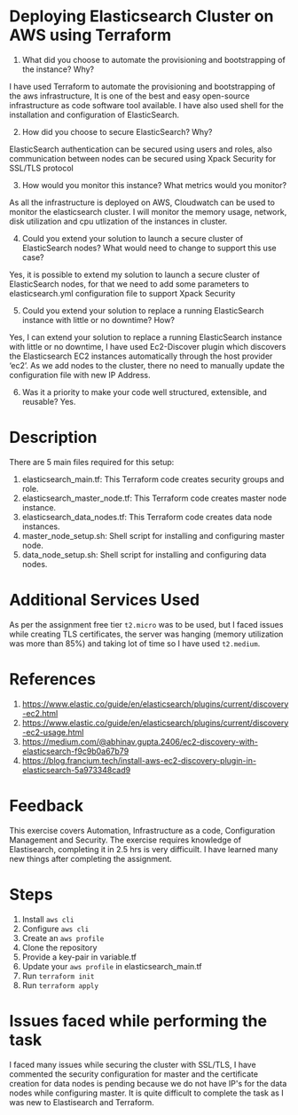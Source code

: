 # Deploying Elasticsearch Cluster on AWS using Terraform

1. What did you choose to automate the provisioning and bootstrapping of the instance? Why?

I have used Terraform to automate the provisioning and bootstrapping of the aws infrastructure, It is one of the best and easy open-source 
infrastructure as code software tool available. I have also used shell for the installation and configuration of ElasticSearch.

2. How did you choose to secure ElasticSearch? Why?

ElasticSearch authentication can be secured using users and roles, also communication between nodes can be secured using Xpack Security 
for SSL/TLS protocol

3. How would you monitor this instance? What metrics would you monitor?

As all the infrastructure is deployed on AWS, Cloudwatch can be used to monitor the elasticsearch cluster. I will monitor the memory usage, network, disk utilization and cpu utlization of the instances in cluster.

4. Could you extend your solution to launch a secure cluster of ElasticSearch nodes? What
would need to change to support this use case?

Yes, it is possible to extend my solution to launch a secure cluster of ElasticSearch nodes, for that we need to add some parameters
to elasticsearch.yml configuration file to support Xpack Security

5. Could you extend your solution to replace a running ElasticSearch instance with little or no
downtime? How?

Yes, I can extend your solution to replace a running ElasticSearch instance with little or no downtime, I have used Ec2-Discover plugin which discovers the Elasticsearch EC2 instances automatically through the host provider ‘ec2’. As we add nodes to the cluster, there no need to manually update the configuration file with new IP Address.

6. Was it a priority to make your code well structured, extensible, and reusable? 
Yes.

# Description
There are 5 main files required for this setup:

1. elasticsearch_main.tf: This Terraform code creates security groups and role.
2. elasticsearch_master_node.tf: This Terraform code creates master node instance.
3. elasticsearch_data_nodes.tf: This Terraform code creates data node instances.
4. master_node_setup.sh: Shell script for installing and configuring master node.
5. data_node_setup.sh: Shell script for installing and configuring data nodes.

# Additional Services Used 
As per the assignment free tier `t2.micro` was to be used, but I faced issues while creating TLS certificates, the server was hanging (memory utilization was more than 85%) and taking lot of time so I have used `t2.medium`.

# References 

1. https://www.elastic.co/guide/en/elasticsearch/plugins/current/discovery-ec2.html
2. https://www.elastic.co/guide/en/elasticsearch/plugins/current/discovery-ec2-usage.html
3. https://medium.com/@abhinav.gupta.2406/ec2-discovery-with-elasticsearch-f9c9b0a67b79
4. https://blog.francium.tech/install-aws-ec2-discovery-plugin-in-elasticsearch-5a973348cad9

# Feedback

This exercise covers Automation, Infrastructure as a code, Configuration Management and Security. The exercise requires knowledge of Elastisearch, completing it in 2.5 hrs is very difficuilt. I have learned many new things after completing the assignment.

# Steps

1. Install `aws cli`
2. Configure `aws cli`
3. Create an `aws profile`
4. Clone the repository
5. Provide a key-pair in variable.tf
6. Update your `aws profile` in elasticsearch_main.tf
7. Run `terraform init`
8. Run `terraform apply`

# Issues faced while performing the task

I faced many issues while securing the cluster with SSL/TLS, I have commented the security configuration for master and the certificate creation for data nodes is pending because we do not have IP's for the data nodes while configuring master. It is quite difficult to complete the task as I was new to Elastisearch and Terraform.
